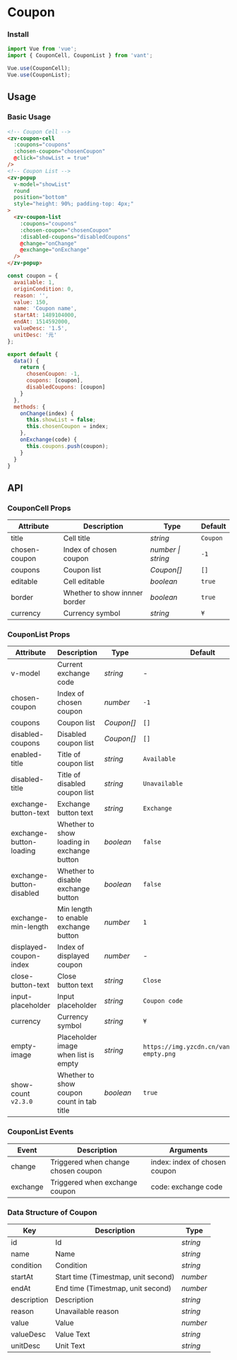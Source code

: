 # Coupon

### Install

```js
import Vue from 'vue';
import { CouponCell, CouponList } from 'vant';

Vue.use(CouponCell);
Vue.use(CouponList);
```

## Usage

### Basic Usage

```html
<!-- Coupon Cell -->
<zv-coupon-cell
  :coupons="coupons"
  :chosen-coupon="chosenCoupon"
  @click="showList = true"
/>
<!-- Coupon List -->
<zv-popup
  v-model="showList"
  round
  position="bottom"
  style="height: 90%; padding-top: 4px;"
>
  <zv-coupon-list
    :coupons="coupons"
    :chosen-coupon="chosenCoupon"
    :disabled-coupons="disabledCoupons"
    @change="onChange"
    @exchange="onExchange"
  />
</zv-popup>
```

```js
const coupon = {
  available: 1,
  originCondition: 0,
  reason: '',
  value: 150,
  name: 'Coupon name',
  startAt: 1489104000,
  endAt: 1514592000,
  valueDesc: '1.5',
  unitDesc: '元'
};

export default {
  data() {
    return {
      chosenCoupon: -1,
      coupons: [coupon],
      disabledCoupons: [coupon]
    }
  },
  methods: {
    onChange(index) {
      this.showList = false;
      this.chosenCoupon = index;
    },
    onExchange(code) {
      this.coupons.push(coupon);
    }
  }
}
```

## API

### CouponCell Props

| Attribute | Description | Type | Default |
|------|------|------|------|
| title | Cell title | *string* | `Coupon` |
| chosen-coupon | Index of chosen coupon | *number \| string* | `-1` |
| coupons | Coupon list | *Coupon[]* | `[]` |
| editable | Cell editable | *boolean* | `true` |
| border | Whether to show innner border | *boolean* | `true` |
| currency | Currency symbol |  *string* | `¥` |

### CouponList Props

| Attribute | Description | Type | Default |
|------|------|------|------|
| v-model | Current exchange code | *string* | - |
| chosen-coupon | Index of chosen coupon | *number* | `-1` |
| coupons | Coupon list | *Coupon[]* | `[]` |
| disabled-coupons | Disabled coupon list | *Coupon[]* | `[]` |
| enabled-title | Title of coupon list | *string* | `Available` | - |
| disabled-title | Title of disabled coupon list | *string* | `Unavailable` | - |
| exchange-button-text | Exchange button text | *string* | `Exchange` |
| exchange-button-loading | Whether to show loading in exchange button | *boolean* | `false` |
| exchange-button-disabled | Whether to disable exchange button | *boolean* | `false` |
| exchange-min-length | Min length to enable exchange button | *number* | `1` |
| displayed-coupon-index | Index of displayed coupon | *number* | - |
| close-button-text | Close button text | *string* | `Close` |
| input-placeholder | Input placeholder | *string* | `Coupon code` |
| currency | Currency symbol |  *string* | `¥` |
| empty-image | Placeholder image when list is empty | *string* | `https://img.yzcdn.cn/vant/coupon-empty.png` |
| show-count `v2.3.0` | Whether to show coupon count in tab title | *boolean* | `true` |

### CouponList Events

| Event | Description | Arguments |
|------|------|------|
| change | Triggered when change chosen coupon | index: index of chosen coupon |
| exchange | Triggered when exchange coupon | code: exchange code |

### Data Structure of Coupon

| Key | Description | Type |
|------|------|------|
| id | Id | *string* |
| name | Name | *string* |
| condition | Condition | *string* |
| startAt | Start time (Timestmap, unit second) | *number* |
| endAt | End time (Timestmap, unit second) | *number* |
| description | Description | *string* |
| reason | Unavailable reason | *string* |
| value | Value | *number* |
| valueDesc | Value Text | *string* |
| unitDesc | Unit Text | *string* |
